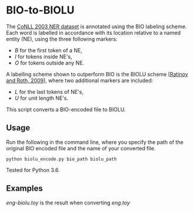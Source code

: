 # BIO-to-BIOLU

The [CoNLL 2003 NER dataset](http://www.aclweb.org/anthology/W03-0419) is annotated using the BIO labeling scheme. Each word is labelled in accordance with its location relative to a named entity (NE), using the three following markers:

* _B_   for the first token of a NE, 
* _I_   for tokens inside NE's, 
* _O_   for tokens outside any NE. 

A labelling scheme shown to outperform BIO is the BIOLU scheme [[Ratinov and Roth, 2009](http://www.aclweb.org/anthology/W09-1119)], where two additional markers are included:
* _L_   for the last tokens of NE's, 
* _U_   for unit length NE's.

This script converts a BIO-encoded file to BIOLU.

## Usage
Run the following in the command line, where you specify the path of the original BIO encoded file and the name of your converted file.

```shell
python biolu_encode.py bio_path biolu_path
```

Tested for Python 3.6.

## Examples
_eng-biolu.toy_ is the result when converting _eng.toy_
